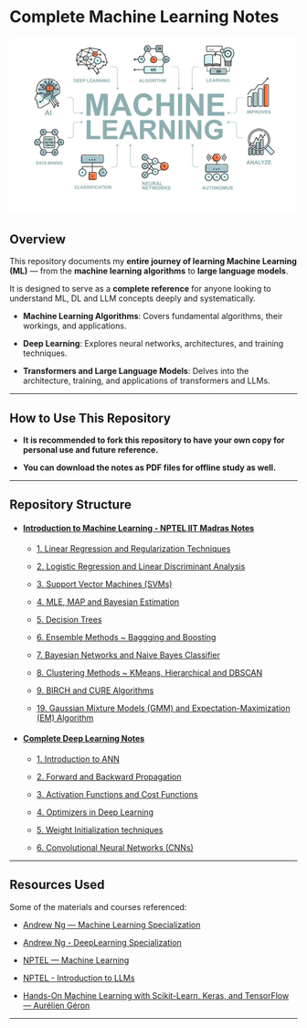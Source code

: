 # Complete Machine Learning Notes

![Machine Learning Intro](images/machine_learning.png)

## Overview

This repository documents my **entire journey of learning Machine Learning (ML)** — from the **machine learning algorithms** to **large language models**.  

It is designed to serve as a **complete reference** for anyone looking to understand ML, DL and LLM concepts deeply and systematically.  

- **Machine Learning Algorithms**: Covers fundamental algorithms, their workings, and applications.

- **Deep Learning**: Explores neural networks, architectures, and training techniques.

- **Transformers and Large Language Models**: Delves into the architecture, training, and applications of transformers and LLMs.

---
## How to Use This Repository

- **It is recommended to fork this repository to have your own copy for personal use and future reference.**

- **You can download the notes as PDF files for offline study as well.**

---

## Repository Structure

- #### [Introduction to Machine Learning - NPTEL IIT Madras Notes](Machine%20Learning/)

    - [1. Linear Regression and Regularization Techniques](Machine%20Learning/Linear%20Regression%20and%20Regularizations.pdf)

    - [2. Logistic Regression and Linear Discriminant Analysis](Machine%20Learning/Logistic%20Regression%20and%20LDA.pdf)

    - [3. Support Vector Machines (SVMs)](Machine%20Learning/Support%20Vector%20Machines.pdf)

    - [4. MLE, MAP and Bayesian Estimation](Machine%20Learning/Bayesian%20Estimation.pdf)

    - [5. Decision Trees](Machine%20Learning/Complete%20Decision%20Trees.pdf)

    - [6. Ensemble Methods ~ Baggging and Boosting](Machine%20Learning/Ensemble%20Methods.pdf)

    - [7. Bayesian Networks and Naive Bayes Classifier](Machine%20Learning/Bayesian%20Networks%20and%20Naive%20Bayes.pdf)

    - [8. Clustering Methods ~ KMeans, Hierarchical and DBSCAN](Machine%20Learning/Clustering%20Methods.pdf)

    - [9. BIRCH and CURE Algorithms](Machine%20Learning/BIRCH%20and%20CURE.pdf)

    - [19. Gaussian Mixture Models (GMM) and Expectation-Maximization (EM) Algorithm](Machine%20Learning/Gaussian%20Mixtures.pdf)

- #### [Complete Deep Learning Notes](Deep%20Learning/)

    - [1. Introduction to ANN](Deep%20Learning/Introduction%20to%20ANN.pdf)

    - [2. Forward and Backward Propagation](Deep%20Learning/Forward%20and%20Backward%20Propagration.pdf)

    - [3. Activation Functions and Cost Functions](Deep%20Learning/Cost%20Functions%20and%20Activation%20Functions.pdf)

    - [4. Optimizers in Deep Learning](Deep%20Learning/Optimizers.pdf)

    - [5. Weight Initialization techniques](Deep%20Learning/Weight%20Initialization.pdf)

    - [6. Convolutional Neural Networks (CNNs)](Deep%20Learning/Convolutional%20Neural%20Networks.pdf)

---

## Resources Used

Some of the materials and courses referenced:

* [Andrew Ng — Machine Learning Specialization](https://www.coursera.org/learn/machine-learning)

* [Andrew Ng - DeepLearning Specialization](https://www.coursera.org/specializations/deep-learning)

* [NPTEL — Machine Learning](https://onlinecourses.nptel.ac.in/noc25_cs91/preview)

* [NPTEL - Introduction to LLMs](https://onlinecourses.nptel.ac.in/noc25_cs161/preview)

* [Hands-On Machine Learning with Scikit-Learn, Keras, and TensorFlow — Aurélien Géron](https://www.oreilly.com/library/view/hands-on-machine-learning/9781492032632/)

---